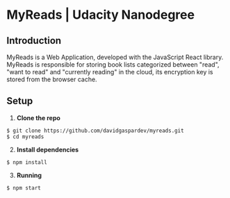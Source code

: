 # MyReads | Udacity Nanodegree

## Introduction

 MyReads is a Web Application, developed with the JavaScript React library.
 MyReads is responsible for storing book lists categorized between "read", "want to read" and "currently reading" in the cloud, its encryption key is stored from the browser cache.

## Setup

1. **Clone the repo**

  ```
  $ git clone https://github.com/davidgaspardev/myreads.git
  $ cd myreads
  ```

2. **Install dependencies**

  ```
  $ npm install
  ```

3. **Running**

  ```
  $ npm start
  ```
